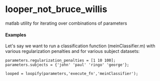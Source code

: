 looper_not_bruce_willis
=======================

matlab utility for iterating over combinations of parameters

#### Examples
Let's say we want to run a classification function (meinClassifier.m) with various regularization penalties and for various subject datasets:

    parameters.regularization_penalties = [1 10 100];    
    parameters.subjects = {'john' 'paul' 'ringo' 'george'};

    looped = loopify(parameters,'execute_fn','meinClassifier');

    





